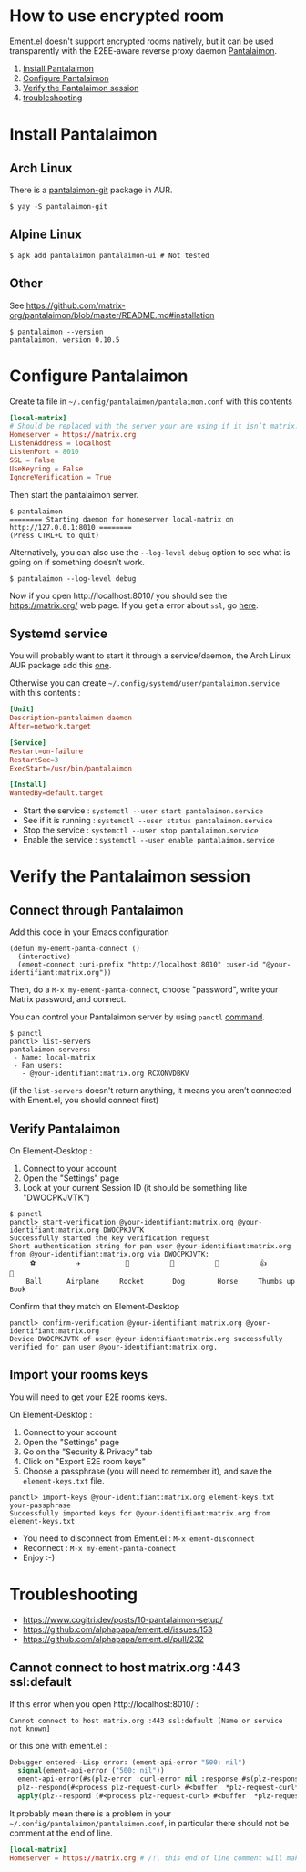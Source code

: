 # How to use encrypted room #

Ement.el doesn't support encrypted rooms natively, but it can be used transparently with the E2EE-aware reverse proxy daemon [Pantalaimon](https://github.com/matrix-org/pantalaimon/).

1. [Install Pantalaimon](#Install-Pantalaimon)
2. [Configure Pantalaimon](#Configure-Pantalaimon)
3. [Verify the Pantalaimon session](#Verify-the-Pantalaimon-session)
4. [troubleshooting](#Troubleshooting)

# Install Pantalaimon #

## Arch Linux

There is a [pantalaimon-git](https://aur.archlinux.org/packages/pantalaimon-git) package in AUR.

```console
$ yay -S pantalaimon-git
```

## Alpine Linux

```
$ apk add pantalaimon pantalaimon-ui # Not tested
```

## Other

See https://github.com/matrix-org/pantalaimon/blob/master/README.md#installation

```console
$ pantalaimon --version
pantalaimon, version 0.10.5
```

# Configure Pantalaimon #

Create ta file in `~/.config/pantalaimon/pantalaimon.conf` with this contents

```conf
[local-matrix]
# Should be replaced with the server your are using if it isn’t matrix.org
Homeserver = https://matrix.org
ListenAddress = localhost
ListenPort = 8010
SSL = False
UseKeyring = False
IgnoreVerification = True
```

Then start the pantalaimon server.

```console
$ pantalaimon
======== Starting daemon for homeserver local-matrix on http://127.0.0.1:8010 ========
(Press CTRL+C to quit)
```

Alternatively, you can also use the `--log-level debug` option to see what is going on if something doesn’t work.

```console
$ pantalaimon --log-level debug
```

Now if you open http://localhost:8010/ you should see the https://matrix.org/ web page. If you get a error about `ssl`, go [here](##cannot-connect-to-host-matrixorg-443-ssldefault).

## Systemd service

You will probably want to start it through a service/daemon, the Arch Linux AUR package add this [one](https://aur.archlinux.org/cgit/aur.git/tree/pantalaimon.service?h=pantalaimon-git).

Otherwise you can create `~/.config/systemd/user/pantalaimon.service` with this contents :

```conf
[Unit]
Description=pantalaimon daemon
After=network.target

[Service]
Restart=on-failure
RestartSec=3
ExecStart=/usr/bin/pantalaimon

[Install]
WantedBy=default.target
```

- Start the service : `systemctl --user start pantalaimon.service`
- See if it is running : `systemctl --user status pantalaimon.service`
- Stop the service : `systemctl --user stop pantalaimon.service`
- Enable the service : `systemctl --user enable pantalaimon.service`

# Verify the Pantalaimon session #

## Connect through Pantalaimon ##

Add this code in your Emacs configuration

```emacs-lisp
(defun my-ement-panta-connect ()
  (interactive)
  (ement-connect :uri-prefix "http://localhost:8010" :user-id "@your-identifiant:matrix.org"))
```

Then, do a `M-x my-ement-panta-connect`, choose "password", write your Matrix password, and connect.

You can control your Pantalaimon server by using `panctl` [command](https://github.com/matrix-org/pantalaimon/blob/master/docs/man/panctl.md).

```console
$ panctl
panctl> list-servers
pantalaimon servers:
 - Name: local-matrix
 - Pan users:
   - @your-identifiant:matrix.org RCXONVDBKV
```

(if the `list-servers` doesn't return anything, it means you aren’t connected with Ement.el, you should connect first)

## Verify Pantalaimon ##

On Element-Desktop :
1. Connect to your account
2. Open the "Settings" page
3. Look at your current Session ID (it should be something like "DWOCPKJVTK")

```console
$ panctl
panctl> start-verification @your-identifiant:matrix.org @your-identifiant:matrix.org DWOCPKJVTK
Successfully started the key verification request
Short authentication string for pan user @your-identifiant:matrix.org from @your-identifiant:matrix.org via DWOCPKJVTK:
     ⚽          ✈️           🚀          🐶          🐎          👍          📕
    Ball      Airplane     Rocket       Dog        Horse     Thumbs up      Book
```

Confirm that they match on Element-Desktop

```console
panctl> confirm-verification @your-identifiant:matrix.org @your-identifiant:matrix.org
Device DWOCPKJVTK of user @your-identifiant:matrix.org successfully verified for pan user @your-identifiant:matrix.org.
```

## Import your rooms keys ##

You will need to get your E2E rooms keys.

On Element-Desktop :
1. Connect to your account
2. Open the "Settings" page
3. Go on the "Security & Privacy" tab
4. Click on "Export E2E room keys"
5. Choose a passphrase (you will need to remember it), and save the `element-keys.txt` file.

```console
panctl> import-keys @your-identifiant:matrix.org element-keys.txt your-passphrase
Successfully imported keys for @your-identifiant:matrix.org from element-keys.txt
```

- You need to disconnect from Ement.el : `M-x ement-disconnect`
- Reconnect : `M-x my-ement-panta-connect`
- Enjoy :-)

# Troubleshooting #


- https://www.cogitri.dev/posts/10-pantalaimon-setup/
- https://github.com/alphapapa/ement.el/issues/153
- https://github.com/alphapapa/ement.el/pull/232


## Cannot connect to host matrix.org :443 ssl:default ##

If this error when you open http://localhost:8010/ :

`Cannot connect to host matrix.org :443 ssl:default [Name or service not known]`


or this one with ement.el :

```lisp
Debugger entered--Lisp error: (ement-api-error "500: nil")
  signal(ement-api-error ("500: nil"))
  ement-api-error(#s(plz-error :curl-error nil :response #s(plz-response :version 1.1 :status 500 :headers ((content-type . "text/plain; charset=utf-8") (content-length . "78") (date . "Thu, 23 Nov 2023 02:01:25 GMT") (server . "Python/3.11 aiohttp/3.8.4")) :body "Cannot connect to host matrix.org :443 ssl:default [Name or service not known]") :message nil))
  plz--respond(#<process plz-request-curl> #<buffer  *plz-request-curl*> "finished\n")
  apply(plz--respond (#<process plz-request-curl> #<buffer  *plz-request-curl*> "finished\n"))
```

It probably mean there is a problem in your `~/.config/pantalaimon/pantalaimon.conf`, in particular there should not be comment at the end of line.

```conf
[local-matrix]
Homeserver = https://matrix.org # /!\ this end of line comment will make your configuration fail /!\
```
